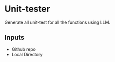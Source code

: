 # Unit-tester
Generate all unit-test for all the functions using LLM.

## Inputs
- Github repo
- Local Directory